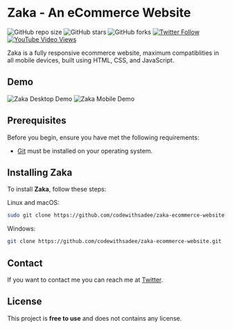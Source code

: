 # Zaka - An eCommerce Website

![GitHub repo size](https://img.shields.io/github/repo-size/codewithsadee/zaka-ecommerce-website)
![GitHub stars](https://img.shields.io/github/stars/codewithsadee/zaka-ecommerce-website?style=social)
![GitHub forks](https://img.shields.io/github/forks/codewithsadee/zaka-ecommerce-website?style=social)
[![Twitter Follow](https://img.shields.io/twitter/follow/codewithsadee_?style=social)](https://twitter.com/intent/follow?screen_name=codewithsadee_)
[![YouTube Video Views](https://img.shields.io/youtube/views/3l8Lob4ysI0?style=social)](https://youtu.be/3l8Lob4ysI0)

Zaka is a fully responsive ecommerce website, maximum compatiblities in all mobile devices, built using HTML, CSS, and JavaScript.

## Demo

![Zaka Desktop Demo](./website-demo-image/desktop.png "Desktop Demo")
![Zaka Mobile Demo](./website-demo-image/mobile.png "Mobile Demo")

## Prerequisites

Before you begin, ensure you have met the following requirements:

* [Git](https://git-scm.com/downloads "Download Git") must be installed on your operating system.

## Installing Zaka

To install **Zaka**, follow these steps:

Linux and macOS:

```bash
sudo git clone https://github.com/codewithsadee/zaka-ecommerce-website.git
```

Windows:

```bash
git clone https://github.com/codewithsadee/zaka-ecommerce-website.git
```

## Contact

If you want to contact me you can reach me at [Twitter](https://www.twitter.com/codewithsadee).

## License

This project is **free to use** and does not contains any license.
